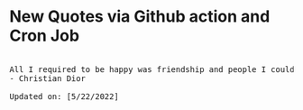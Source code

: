 # New Quotes via Github action and Cron Job

<pre>
<!-- #quote -->
All I required to be happy was friendship and people I could admire.
- Christian Dior

Updated on: [5/22/2022]
<!-- #quoteEnd -->
</pre>
